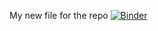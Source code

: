 My new file for the repo
[![Binder](https://mybinder.org/badge_logo.svg)](https://mybinder.org/v2/gh/BIOS512_HW4.ipynb/HEAD)
